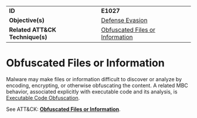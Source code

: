 |||
|---------|------------------------|
|**ID**|**E1027**|
|**Objective(s)**| [Defense Evasion](https://github.com/MBCProject/mbc-markdown/tree/master/defense-evasion)|
|**Related ATT&CK Technique(s)**|[Obfuscated Files or Information](https://attack.mitre.org/techniques/T1027)|


Obfuscated Files or Information
===============================
Malware may make files or information difficult to discover or analyze by encoding, encrypting, or otherwise obfuscating the content. A related MBC behavior, associated explicitly with executable code and its analysis, is [Executable Code Obfuscation](https://github.com/MBCProject/mbc-markdown/tree/master/anti-static-analysis/exe-code-obfuscate.md).

See ATT&CK: [**Obfuscated Files or Information**](https://attack.mitre.org/techniques/T1027/).